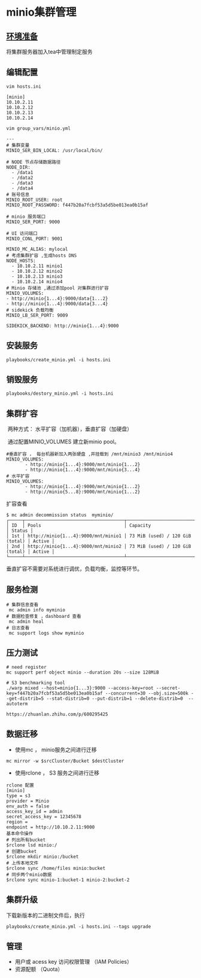 # minio集群管理

## [环境准备](install-tea.html#id4)

将集群服务器加入tea中管理制定服务 


## 编辑配置

`vim hosts.ini`

```
[minio]
10.10.2.11
10.10.2.12
10.10.2.13
10.10.2.14
```

`vim group_vars/minio.yml`

```
---
# 集群变量
MINIO_SER_BIN_LOCAL: /usr/local/bin/

# NODE 节点存储数据路径  
NODE_DIR: 
  - /data1
  - /data2
  - /data3
  - /data4
# 账号信息
MINIO_ROOT_USER: root
MINIO_ROOT_PASSWORD: f447b20a7fcbf53a5d5be013ea0b15af 

# minio 服务端口
MINIO_SER_PORT: 9000 

# UI 访问端口
MINIO_CONL_PORT: 9001

MINIO_MC_ALIAS: mylocal
# 考虑集群扩容 ,生成hosts DNS
NODE_HOSTS: 
  - 10.10.2.11 minio1
  - 10.10.2.12 minio2
  - 10.10.2.13 minio3
  - 10.10.2.14 minio4
# Minio 存储池 ,通过添加pool 对集群进行扩容
MINIO_VOLUMES: 
- http://minio{1...4}:9000/data{1...2}
- http://minio{1...4}:9000/data{3...4}
# sidekick 负载均衡
MINIO_LB_SER_PORT: 9009

SIDEKICK_BACKEND: http://minio{1...4}:9000
```
## 安装服务

```
playbooks/create_minio.yml -i hosts.ini
```

## 销毁服务

```
playbooks/destory_minio.yml -i hosts.ini
```

## 集群扩容

​		两种方式： 水平扩容（加机器），垂直扩容（加硬盘）

​		通过配置MINIO_VOLUMES 建立新minio pool。

```
#垂直扩容 ， 每台机器新加入两张硬盘 ,并挂载到 /mnt/minio3 /mnt/minio4
MINIO_VOLUMES: 
       - http://minio{1...4}:9000/mnt/minio{1...2}
       - http://minio{1...4}:9000/mnt/minio{3...4}
# 水平扩容
MINIO_VOLUMES: 
       - http://minio{1...4}:9000/mnt/minio{1...2}
       - http://minio{5...8}:9000/mnt/minio{1...2}
```

扩容查看

```
$ mc admin decommission status  myminio/
┌─────┬─────────────────────────────────────┬─────────────────────────────────┬────────┐
│ ID  │ Pools                               │ Capacity                        │ Status │
│ 1st │ http://minio{1...4}:9000/mnt/minio1 │ 73 MiB (used) / 120 GiB (total) │ Active │
│ 2nd │ http://minio{1...4}:9000/mnt/minio2 │ 73 MiB (used) / 120 GiB (total) │ Active │
└─────┴─────────────────────────────────────┴─────────────────────────────────┴────────┘
```

垂直扩容不需要对系统进行调优，负载均衡，监控等环节。

## 服务检测

```
# 集群信息查看
 mc admin info myminio 
# 数据检查修复 ，dashboard 查看
 mc admin heal 
# 日志查看
 mc support logs show myminio
```

## 压力测试

```
# need register
mc support perf object minio --duration 20s --size 128MiB

# S3 benchmarking tool 
./warp mixed --host=minio{1...3}:9000 --access-key=root --secret-key=f447b20a7fcbf53a5d5be013ea0b15af --concurrent=30 --obj.size=500k --get-distrib=5 --stat-distrib=0 --put-distrib=1 --delete-distrib=0  --autoterm

https://zhuanlan.zhihu.com/p/600295425
```

## 数据迁移

- 使用mc ， minio服务之间进行迁移

```
mc mirror -w $srcCluster/Bucket $destCluster
```

- 使用rclone ， S3 服务之间进行迁移

```
rclone 配置
[minio]
type = s3
provider = Minio
env_auth = false
access_key_id = admin
secret_access_key = 12345678
region =
endpoint = http://10.10.2.11:9000
基本命令操作
# 列出所有bucket
$rclone lsd minio:/
# 创建bucket
$rclone mkdir minio:/bucket
# 上传本地文件
$rclone sync /home/files minio:bucket
# 同步两个minio数据
$rclone sync minio-1:bucket-1 minio-2:bucket-2
```

## 集群升级

下载新版本的二进制文件后，执行

```
playbooks/create_minio.yml -i hosts.ini --tags upgrade
```

## 管理

- 用户或 acess key 访问权限管理 （IAM Policies）
- 资源配额 （Quota）